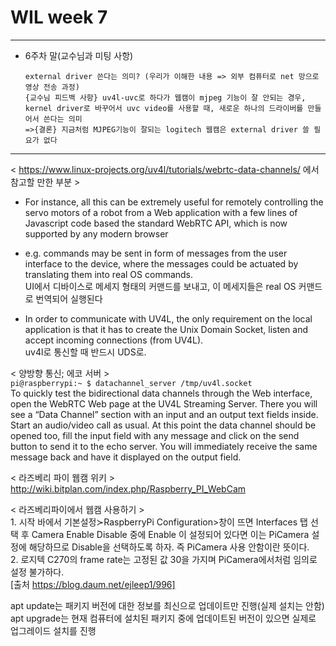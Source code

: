 # WIL week 7

---

* 6주차 말(교수님과 미팅 사항)
    
      external driver 쓴다는 의미? (우리가 이해한 내용 => 외부 컴퓨터로 net 망으로 영상 전송 과정)
      {교수님 피드백 사항} uv4l-uvc로 하다가 웹캠이 mjpeg 기능이 잘 안되는 경우, 
      kernel driver로 바꾸어서 uvc video를 사용할 때, 새로운 하나의 드라이버를 만들어서 쓴다는 의미
      =>{결론} 지금처럼 MJPEG기능이 잘되는 logitech 웹캠은 external driver 쓸 필요가 없다
      
---

< https://www.linux-projects.org/uv4l/tutorials/webrtc-data-channels/ 에서 참고할 만한 부분 >  
- For instance, all this can be extremely useful for remotely controlling the servo motors of a robot from a Web application with a few lines of Javascript code based the standard WebRTC API, which is now supported by any modern browser  
  
- e.g. commands may be sent in form of messages from the user interface to the device, where the messages could be actuated by translating them into real OS commands.   
  UI에서 디바이스로 메세지 형태의 커맨드를 보내고, 이 메세지들은 real OS 커맨드로 번역되어 실행된다  
    
- In order to communicate with UV4L, the only requirement on the local application is that it has to create the Unix Domain Socket, listen and accept incoming connections (from UV4L).  
  uv4l로 통신할 때 반드시 UDS로.  
    
  
< 양방향 통신; 에코 서버 >  
`pi@raspberrypi:~ $ datachannel_server /tmp/uv4l.socket`  
To quickly test the bidirectional data channels through the Web interface, open the WebRTC Web page at the UV4L Streaming Server. There you will see a “Data Channel” section with an input and an output text fields inside. Start an audio/video call as usual. At this point the data channel should be opened too, fill the input field with any message and click on the send button to send it to the echo server. You will immediately receive the same message back and have it displayed on the output field.  
  
< 라즈베리 파이 웹캠 위키 >  
http://wiki.bitplan.com/index.php/Raspberry_PI_WebCam  
  
< 라즈베리파이에서 웹캠 사용하기 >  
	1. 시작 바에서 기본설정≻RaspberryPi Configuration>창이 뜨면 Interfaces 탭 선택 후 Camera Enable Disable 중에 Enable 이 설정되어 있다면 이는 PiCamera 설정에 해당하므로 Disable을 선택하도록 하자. 즉 PiCamera 사용 안함이란 뜻이다.  
	2. 로지텍 C270의 frame rate는 고정된 값 30을 가지며 PiCamera에서처럼 임의로 설정 불가하다.  
[출처 https://blog.daum.net/ejleep1/996]  

apt update는 패키지 버전에 대한 정보를 최신으로 업데이트만 진행(실제 설치는 안함)  
apt upgrade는 현재 컴퓨터에 설치된 패키지 중에 업데이트된 버전이 있으면 실제로 업그레이드 설치를 진행  

